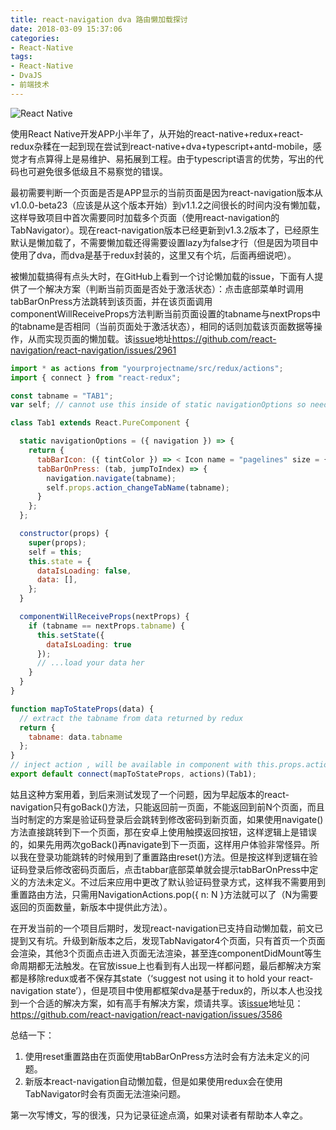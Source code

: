 ```yaml
---
title: react-navigation dva 路由懒加载探讨
date: 2018-03-09 15:37:06
categories: 
- React-Native
tags:
- React-Native
- DvaJS
- 前端技术
---
```


![React Native](/images/main/react-native-logo.png)

使用React Native开发APP小半年了，从开始的react-native+redux+react-redux杂糅在一起到现在尝试到react-native+dva+typescript+antd-mobile，感觉才有点算得上是易维护、易拓展到工程。由于typescript语言的优势，写出的代码也可避免很多低级且不易察觉的错误。

<!-- more -->

最初需要判断一个页面是否是APP显示的当前页面是因为react-navigation版本从v1.0.0-beta23（应该是从这个版本开始）到v1.1.2之间很长的时间内没有懒加载，这样导致项目中首次需要同时加载多个页面（使用react-navigation的TabNavigator）。现在react-navigation版本已经更新到v1.3.2版本了，已经原生默认是懒加载了，不需要懒加载还得需要设置lazy为false才行（但是因为项目中使用了dva，而dva是基于redux封装的，这里又有个坑，后面再细说吧）。

被懒加载搞得有点头大时，在GitHub上看到一个讨论懒加载的issue，下面有人提供了一个解决方案（判断当前页面是否处于激活状态）：点击底部菜单时调用tabBarOnPress方法跳转到该页面，并在该页面调用componentWillReceiveProps方法判断当前页面设置的tabname与nextProps中的tabname是否相同（当前页面处于激活状态），相同的话则加载该页面数据等操作，从而实现页面的懒加载。该[issue](https://github.com/react-navigation/react-navigation/issues/2961)地址<https://github.com/react-navigation/react-navigation/issues/2961>

```javascript
import * as actions from "yourprojectname/src/redux/actions";
import { connect } from "react-redux";

const tabname = "TAB1";
var self; // cannot use this inside of static navigationOptions so need this "dirty hack"

class Tab1 extends React.PureComponent {

  static navigationOptions = ({ navigation }) => {
    return {
      tabBarIcon: ({ tintColor }) => < Icon name = "pagelines" size = {22} color = {tintColor} />,
      tabBarOnPress: (tab, jumpToIndex) => {
        navigation.navigate(tabname);
        self.props.action_changeTabName(tabname);
      }
    };
  };

  constructor(props) {
    super(props);
    self = this;
    this.state = {
      dataIsLoading: false,
      data: [],
    };
  }

  componentWillReceiveProps(nextProps) {
    if (tabname == nextProps.tabname) {
      this.setState({
        dataIsLoading: true
      });
      // ...load your data her
    }
  }
}

function mapToStateProps(data) {
  // extract the tabname from data returned by redux 
  return {
    tabname: data.tabname
  };
}
// inject action , will be available in component with this.props.actionname();
export default connect(mapToStateProps, actions)(Tab1);
```

姑且这种方案用着，到后来测试发现了一个问题，因为早起版本的react-navigation只有goBack()方法，只能返回前一页面，不能返回到前N个页面，而且当时制定的方案是验证码登录后会跳转到修改密码到新页面，如果使用navigate()方法直接跳转到下一个页面，那在安卓上使用触摸返回按钮，这样逻辑上是错误的，如果先用两次goBack()再navigate到下一页面，这样用户体验非常怪异。所以我在登录功能跳转的时候用到了重置路由reset()方法。但是按这样到逻辑在验证码登录后修改密码页面后，点击tabbar底部菜单就会提示tabBarOnPress中定义的方法未定义。不过后来应用中更改了默认验证码登录方式，这样我不需要用到重置路由方法，只需用NavigationActions.pop({ n: N }方法就可以了（N为需要返回的页面数量，新版本中提供此方法）。

在开发当前的一个项目后期时，发现react-navigation已支持自动懒加载，前文已提到又有坑。升级到新版本之后，发现TabNavigator4个页面，只有首页一个页面会渲染，其他3个页面点击进入页面无法渲染，甚至连componentDidMount等生命周期都无法触发。在官放issue上也看到有人出现一样都问题，最后都解决方案都是移除redux或者不保存其state（‘suggest not using it to hold your react-navigation state’），但是项目中使用都框架dva是基于redux的，所以本人也没找到一个合适的解决方案，如有高手有解决方案，烦请共享。该[issue](https://github.com/react-navigation/react-navigation/issues/3586)地址见：<https://github.com/react-navigation/react-navigation/issues/3586>

总结一下：

1. 使用reset重置路由在页面使用tabBarOnPress方法时会有方法未定义的问题。
2. 新版本react-navigation自动懒加载，但是如果使用redux会在使用TabNavigator时会有页面无法渲染问题。

第一次写博文，写的很浅，只为记录征途点滴，如果对读者有帮助本人幸之。